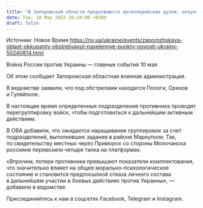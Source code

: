 ```yaml
---
title: "В Запорожской области продолжаются артиллерийские дуэли, оккупанты обстреливают населенные пункты — ОВА"
date: Tue, 10 May 2022 10:24:00 +0300
draft: false
---
```

Источник: Новое Время https://nv.ua/ukraine/events/zaporozhskaya-oblast-okkupanty-obstrelivayut-naselennye-punkty-novosti-ukrainy-50240814.html


Война России против Украины — главные события 10 мая

Об этом сообщает Запорожская областная военная администрация.

В ведомстве заявили, что под обстрелами находятся Пологи, Орехов и Гуляйполе.

В настоящее время определенные подразделения противника проводят перегруппировку войск, чтобы подготовиться к дальнейшим активным действиям.

В ОВА добавили, что ожидается наращивание группировок за счет подразделений, выполнявших задания в районе Мариуполя. Так, по свидетельству местных через Приморск со стороны Молочанска россияне перевозили четыре танка на платформах.

«Впрочем, потери противника превышают показатели комплектования, что значительно влияет на общее морально-психологическое состояние и становится предпосылкой отказа личного состава в дальнейшем участии в боевых действиях против Украины», — добавили в ведомстве.

Присоединяйтесь к нам в соцсетях Facebook, Telegram и Instagram.
